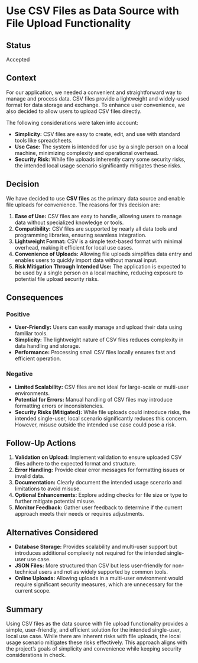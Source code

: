 # Use CSV Files as Data Source with File Upload Functionality

## Status

Accepted

## Context

For our application, we needed a convenient and straightforward way to manage and process data. CSV files provide a lightweight and widely-used format for data storage and exchange. To enhance user convenience, we also decided to allow users to upload CSV files directly.

The following considerations were taken into account:

- **Simplicity:** CSV files are easy to create, edit, and use with standard tools like spreadsheets.
- **Use Case:** The system is intended for use by a single person on a local machine, minimizing complexity and operational overhead.
- **Security Risk:** While file uploads inherently carry some security risks, the intended local usage scenario significantly mitigates these risks.

## Decision

We have decided to use **CSV files** as the primary data source and enable file uploads for convenience. The reasons for this decision are:

1. **Ease of Use:** CSV files are easy to handle, allowing users to manage data without specialized knowledge or tools.
2. **Compatibility:** CSV files are supported by nearly all data tools and programming libraries, ensuring seamless integration.
3. **Lightweight Format:** CSV is a simple text-based format with minimal overhead, making it efficient for local use cases.
4. **Convenience of Uploads:** Allowing file uploads simplifies data entry and enables users to quickly import data without manual input.
5. **Risk Mitigation Through Intended Use:** The application is expected to be used by a single person on a local machine, reducing exposure to potential file upload security risks.

## Consequences

### Positive

- **User-Friendly:** Users can easily manage and upload their data using familiar tools.
- **Simplicity:** The lightweight nature of CSV files reduces complexity in data handling and storage.
- **Performance:** Processing small CSV files locally ensures fast and efficient operation.

### Negative

- **Limited Scalability:** CSV files are not ideal for large-scale or multi-user environments.
- **Potential for Errors:** Manual handling of CSV files may introduce formatting errors or inconsistencies.
- **Security Risks (Mitigated):** While file uploads could introduce risks, the intended single-user, local scenario significantly reduces this concern. However, misuse outside the intended use case could pose a risk.

## Follow-Up Actions

1. **Validation on Upload:** Implement validation to ensure uploaded CSV files adhere to the expected format and structure.
2. **Error Handling:** Provide clear error messages for formatting issues or invalid data.
3. **Documentation:** Clearly document the intended usage scenario and limitations to avoid misuse.
4. **Optional Enhancements:** Explore adding checks for file size or type to further mitigate potential misuse.
5. **Monitor Feedback:** Gather user feedback to determine if the current approach meets their needs or requires adjustments.

## Alternatives Considered

- **Database Storage:** Provides scalability and multi-user support but introduces additional complexity not required for the intended single-user use case.
- **JSON Files:** More structured than CSV but less user-friendly for non-technical users and not as widely supported by common tools.
- **Online Uploads:** Allowing uploads in a multi-user environment would require significant security measures, which are unnecessary for the current scope.

## Summary

Using CSV files as the data source with file upload functionality provides a simple, user-friendly, and efficient solution for the intended single-user, local use case. While there are inherent risks with file uploads, the local usage scenario mitigates these risks effectively. This approach aligns with the project’s goals of simplicity and convenience while keeping security considerations in check.
